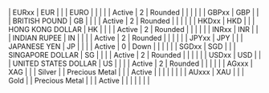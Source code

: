 | EURxx        | EUR          |                  |                  | EURO                    |                                |                |                  |                       | Active     | 2             | Rounded           |                |              |                                                 |                                                  |
| GBPxx        | GBP          |                  |                  | BRITISH POUND           | GB                             |                |                  |                       | Active     | 2             | Rounded           |                |              |                                                 |                                                  |
| HKDxx        | HKD          |                  |                  | HONG KONG DOLLAR        | HK                             |                |                  |                       | Active     | 2             | Rounded           |                |              |                                                 |                                                  |
| INRxx        | INR          |                  |                  | INDIAN RUPEE            | IN                             |                |                  |                       | Active     | 2             | Rounded           |                |              |                                                 |                                                  |
| JPYxx        | JPY          |                  |                  | JAPANESE YEN            | JP                             |                |                  |                       | Active     | 0             | Down              |                |              |                                                 |                                                  |
| SGDxx        | SGD          |                  |                  | SINGAPORE DOLLAR        | SG                             |                |                  |                       | Active     | 2             | Rounded           |                |              |                                                 |                                                  |
| USDxx        | USD          |                  |                  | UNITED STATES DOLLAR    | US                             |                |                  |                       | Active     | 2             | Rounded           |                |              |                                                 |                                                  |
| AGxxx        | XAG          |                  |                  | Silver                  |                                | Precious Metal |                  |                       | Active     |               |                   |                |              |                                                 |                                                  |
| AUxxx        | XAU          |                  |                  | Gold                    |                                | Precious Metal |                  |                       | Active     |               |                   |                |              |                                                 |                                                  |
